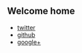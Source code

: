 <html lang="en">
<head>
    <title>Page | LaxmikanthReddy</title>
    <link rel="stylesheet" type="text/css" href="assets/styles/main.css">
</head>
<body>
    <section class="page-content">
        <div class="content" rel="main">
            <h1>Welcome home</h1>
        </div>
    </section>
    <section class="social">
        <ul>
            <li><a href="https://twitter.com" title="Twitter"><i class="icon-twitter"></i><span class="label">twitter</span></a></li>
            <li><a href="https://github.com" title="Github"><i class="icon-github"></i><span class="label">github</span></a></li>
            <li><a href="https://plus.google.com" title="Google+"><i class="icon-google-plus"></i><span class="label">google+</span></a></li>
        </ul>
    </section>
</body>
</html>
